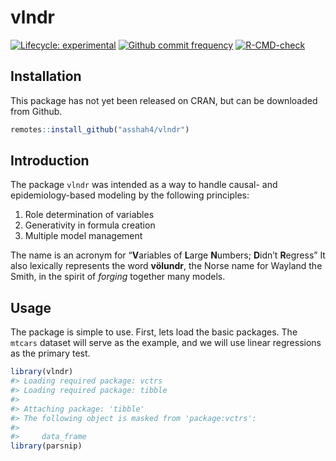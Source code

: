
<!-- README.md is generated from README.Rmd. Please edit that file -->

# vlndr

<!-- badges: start -->

[![Lifecycle:
experimental](https://img.shields.io/badge/lifecycle-experimental-orange.svg)](https://www.tidyverse.org/lifecycle/#experimental)
[![Github commit
frequency](https://img.shields.io/github/commit-activity/w/asshah4/vlndr)](https://github.com/asshah4/vlndr/graphs/commit-activity)
[![R-CMD-check](https://github.com/asshah4/vlndr/workflows/R-CMD-check/badge.svg)](https://github.com/asshah4/vlndr/actions)

<!-- badges: end -->

## Installation

This package has not yet been released on CRAN, but can be downloaded
from Github.

``` r
remotes::install_github("asshah4/vlndr")
```

## Introduction

The package `vlndr` was intended as a way to handle causal- and
epidemiology-based modeling by the following principles:

1.  Role determination of variables
2.  Generativity in formula creation
3.  Multiple model management

The name is an acronym for “**V**ariables of **L**arge **N**umbers;
**D**idn’t **R**egress” It also lexically represents the word
**völundr**, the Norse name for Wayland the Smith, in the spirit of
*forging* together many models.

## Usage

The package is simple to use. First, lets load the basic packages. The
`mtcars` dataset will serve as the example, and we will use linear
regressions as the primary test.

``` r
library(vlndr)
#> Loading required package: vctrs
#> Loading required package: tibble
#> 
#> Attaching package: 'tibble'
#> The following object is masked from 'package:vctrs':
#> 
#>     data_frame
library(parsnip)
```
